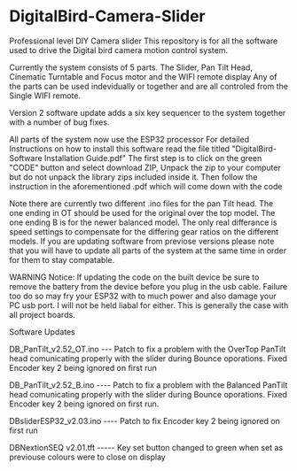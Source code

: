 # DigitalBird-Camera-Slider
Professional level DIY Camera slider
This repository is for all the software used to drive the Digital bird camera motion control system.

Currently the system consists of 5 parts. The Slider, Pan Tilt Head, Cinematic Turntable and Focus motor and the WIFI remote display
Any of the parts can be used indevidually or together and are all controled from the Single WIFI remote.

Version 2 software update adds a six key sequencer to the system together with a number of bug fixes.

All parts of the system now use the ESP32 processor
For detailed Instructions on how to install this software read the file titled "DigitalBird-Software Installation Guide.pdf"
The first step is to click on the green "CODE" button and select download ZIP, Unpack the zip to your computer but do not unpack the library zips included inside it.
Then follow the instruction in the aforementioned .pdf which will come down with the code

Note there are currently two different .ino files for the pan Tilt head. The one ending in OT should be used for the original over the top model. The one ending B is for the newer balanced model. The only real differance is speed settings to compensate for the differing gear ratios on the different models. If you are updating software from previose versions please note that you will have to update all parts of the system at the same time in order for them to stay compatable.

WARNING Notice:
If updating the code on the built device be sure to remove the battery from the device before you plug in the usb cable.
Failure too do so may fry your ESP32 with to much power and also damage your PC usb port.
I will not be held liabal for either. This is generally the case with all project boards.

Software Updates

DB_PanTilt_v2.52_OT.ino ---        Patch to fix a problem with the OverTop PanTilt head comunicating properly with the slider during Bounce oporations.
                                   Fixed Encoder key 2 being ignored on first run

DB_PanTilt_v2.52_B.ino  ----       Patch to fix a problem with the Balanced PanTilt head comunicating properly with the slider during Bounce oporations.
                                   Fixed Encoder key 2 being ignored on first run.

DBsliderESP32_v2.03.ino ----       Patch to fix Encoder key 2 being ignored on first run

DBNextionSEQ v2.01.tft -----       Key set button changed to green when set as previouse colours were to close on display
